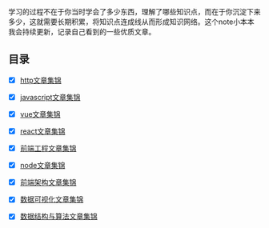 学习的过程不在于你当时学会了多少东西，理解了哪些知识点，而在于你沉淀下来多少，这就需要长期积累，将知识点连成线从而形成知识网络。这个note小本本我会持续更新，记录自己看到的一些优质文章。

## 目录

- [x] [http文章集锦](https://github.com/SunShineKG/web-source/tree/master/http)

- [x] [javascript文章集锦](https://github.com/SunShineKG/web-source/tree/master/javascript)

- [x] [vue文章集锦](https://github.com/SunShineKG/web-source/tree/master/vue)

- [x] [react文章集锦](https://github.com/SunShineKG/web-source/tree/master/react)

- [x] [前端工程文章集锦](https://github.com/SunShineKG/web-source/tree/master/前端工程)

- [x] [node文章集锦](https://github.com/SunShineKG/web-source/tree/master/node)

- [x] [前端架构文章集锦](https://github.com/SunShineKG/web-source/tree/master/前端架构)

- [x] [数据可视化文章集锦](https://github.com/SunShineKG/web-source/tree/master/数据可视化)

- [x] [数据结构与算法文章集锦](https://github.com/SunShineKG/web-source/tree/master/数据结构与算法)